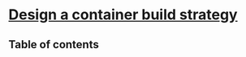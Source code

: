 # [Design a container build strategy](https://learn.microsoft.com/en-us/training/modules/design-container-build-strategy/) <!-- omit in toc -->

## Table of contents <!-- omit in toc -->
